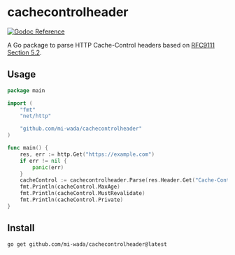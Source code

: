 # cachecontrolheader

[![Godoc Reference](https://godoc.org/github.com/mi-wada/cachecontrolheader?status.svg)](http://godoc.org/github.com/mi-wada/cachecontrolheader)

A Go package to parse HTTP Cache-Control headers based on [RFC9111 Section 5.2](https://www.rfc-editor.org/rfc/rfc9111.html#section-5.2).

## Usage

```go
package main

import (
	"fmt"
	"net/http"

	"github.com/mi-wada/cachecontrolheader"
)

func main() {
	res, err := http.Get("https://example.com")
	if err != nil {
		panic(err)
	}
	cacheControl := cachecontrolheader.Parse(res.Header.Get("Cache-Control"))
	fmt.Println(cacheControl.MaxAge)
	fmt.Println(cacheControl.MustRevalidate)
	fmt.Println(cacheControl.Private)
}
```

## Install

```shell
go get github.com/mi-wada/cachecontrolheader@latest
```
